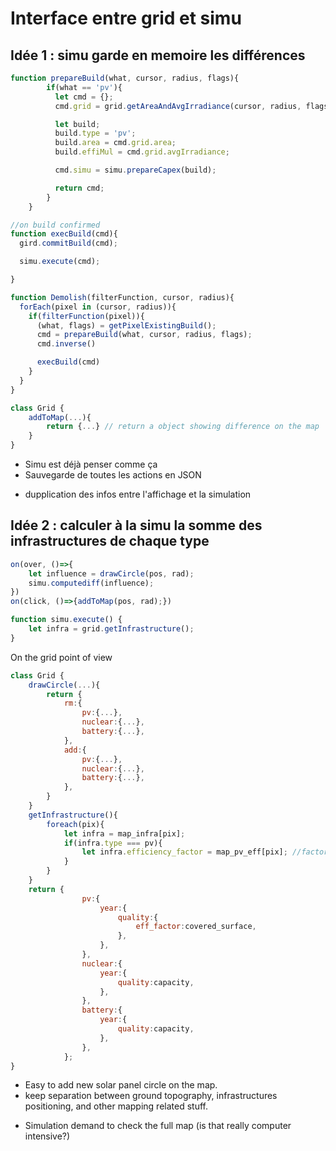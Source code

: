 # Interface entre grid et simu

## Idée 1 : simu garde en memoire les différences

```javascript
function prepareBuild(what, cursor, radius, flags){
        if(what == 'pv'){
          let cmd = {};
          cmd.grid = grid.getAreaAndAvgIrradiance(cursor, radius, flags);

          let build;
          build.type = 'pv';
          build.area = cmd.grid.area;
          build.effiMul = cmd.grid.avgIrradiance;

          cmd.simu = simu.prepareCapex(build);

          return cmd;
        }
    }

//on build confirmed
function execBuild(cmd){  
  gird.commitBuild(cmd);

  simu.execute(cmd);

}

function Demolish(filterFunction, cursor, radius){
  forEach(pixel in (cursor, radius)){
    if(filterFunction(pixel)){
      (what, flags) = getPixelExistingBuild();
      cmd = prepareBuild(what, cursor, radius, flags);
      cmd.inverse()

      execBuild(cmd)
    }
  }
}
```
```javascript
class Grid {
    addToMap(...){
        return {...} // return a object showing difference on the map
    }
}
```



+ Simu est déjà penser comme ça
+ Sauvegarde de toutes les actions en JSON
- dupplication des infos entre l'affichage et la simulation


## Idée 2 : calculer à la simu la somme des infrastructures de chaque type

```javascript
on(over, ()=>{
    let influence = drawCircle(pos, rad);
    simu.computediff(influence);
})
on(click, ()=>{addToMap(pos, rad);})

function simu.execute() {
    let infra = grid.getInfrastructure();
}
```
On the grid point of view
```javascript
class Grid {
    drawCircle(...){
        return {
            rm:{
                pv:{...},
                nuclear:{...},
                battery:{...},
            },
            add:{
                pv:{...},
                nuclear:{...},
                battery:{...},
            },
        }
    }
    getInfrastructure(){
        foreach(pix){
            let infra = map_infra[pix];
            if(infra.type === pv){
                let infra.efficiency_factor = map_pv_eff[pix]; //factor depend on a map
            }
        }
    }
    return {
                pv:{
                    year:{
                        quality:{
                            eff_factor:covered_surface,
                        },
                    },
                },
                nuclear:{
                    year:{
                        quality:capacity,
                    },
                },
                battery:{
                    year:{
                        quality:capacity,
                    },
                },
            };
}
```

+ Easy to add new solar panel circle on the map.
+ keep separation between ground topography, infrastructures positioning, and other mapping related stuff.
- Simulation demand to check the full map (is that really computer intensive?)
